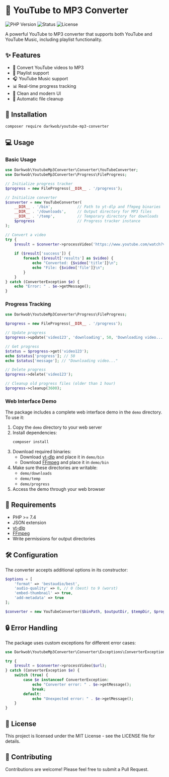 # 🎵 YouTube to MP3 Converter

![PHP Version](https://img.shields.io/badge/PHP-%3E%3D7.4-blue)
![Status](https://img.shields.io/badge/Status-Beta-yellow)
![License](https://img.shields.io/badge/License-MIT-green)

A powerful YouTube to MP3 converter that supports both YouTube and YouTube Music, including playlist functionality.

## ✨ Features

- 🎵 Convert YouTube videos to MP3
- 📑 Playlist support
- 🎧 YouTube Music support
- 📊 Real-time progress tracking
- 🎯 Clean and modern UI
- 🔄 Automatic file cleanup

## 🚀 Installation

```bash
composer require darkwob/youtube-mp3-converter
```

## 💻 Usage

### Basic Usage

```php
use Darkwob\YoutubeMp3Converter\Converter\YouTubeConverter;
use Darkwob\YoutubeMp3Converter\Progress\FileProgress;

// Initialize progress tracker
$progress = new FileProgress(__DIR__ . '/progress');

// Initialize converter
$converter = new YouTubeConverter(
    __DIR__ . '/bin',           // Path to yt-dlp and ffmpeg binaries
    __DIR__ . '/downloads',     // Output directory for MP3 files
    __DIR__ . '/temp',          // Temporary directory for downloads
    $progress                   // Progress tracker instance
);

// Convert a video
try {
    $result = $converter->processVideo('https://www.youtube.com/watch?v=VIDEO_ID');
    
    if ($result['success']) {
        foreach ($result['results'] as $video) {
            echo "Converted: {$video['title']}\n";
            echo "File: {$video['file']}\n";
        }
    }
} catch (ConverterException $e) {
    echo "Error: " . $e->getMessage();
}
```

### Progress Tracking

```php
use Darkwob\YoutubeMp3Converter\Progress\FileProgress;

$progress = new FileProgress(__DIR__ . '/progress');

// Update progress
$progress->update('video123', 'downloading', 50, 'Downloading video...');

// Get progress
$status = $progress->get('video123');
echo $status['progress']; // 50
echo $status['message']; // "Downloading video..."

// Delete progress
$progress->delete('video123');

// Cleanup old progress files (older than 1 hour)
$progress->cleanup(3600);
```

### Web Interface Demo

The package includes a complete web interface demo in the `demo` directory. To use it:

1. Copy the `demo` directory to your web server
2. Install dependencies:
   ```bash
   composer install
   ```
3. Download required binaries:
   - Download [yt-dlp](https://github.com/yt-dlp/yt-dlp) and place it in `demo/bin`
   - Download [FFmpeg](https://ffmpeg.org/) and place it in `demo/bin`
4. Make sure these directories are writable:
   - `demo/downloads`
   - `demo/temp`
   - `demo/progress`
5. Access the demo through your web browser

## 🔧 Requirements

- PHP >= 7.4
- JSON extension
- [yt-dlp](https://github.com/yt-dlp/yt-dlp)
- [FFmpeg](https://ffmpeg.org/)
- Write permissions for output directories

## 🛠️ Configuration

The converter accepts additional options in its constructor:

```php
$options = [
    'format' => 'bestaudio/best',
    'audio-quality' => 0, // 0 (best) to 9 (worst)
    'embed-thumbnail' => true,
    'add-metadata' => true
];

$converter = new YouTubeConverter($binPath, $outputDir, $tempDir, $progress, $options);
```

## 🔒 Error Handling

The package uses custom exceptions for different error cases:

```php
use Darkwob\YoutubeMp3Converter\Converter\Exceptions\ConverterException;

try {
    $result = $converter->processVideo($url);
} catch (ConverterException $e) {
    switch (true) {
        case $e instanceof ConverterException:
            echo "Converter error: " . $e->getMessage();
            break;
        default:
            echo "Unexpected error: " . $e->getMessage();
    }
}
```

## 📝 License

This project is licensed under the MIT License - see the LICENSE file for details.

## 🤝 Contributing

Contributions are welcome! Please feel free to submit a Pull Request. 
